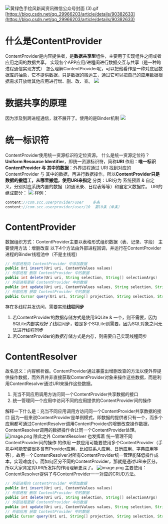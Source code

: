 ![黄绿色手绘风新闻资讯微信公众号封面 (3).gif](/images/a23018d92578e1e8a0ad0733bb22670b.gif)
[https://blog.csdn.net/qq_29966203/article/details/90382633](https://blog.csdn.net/qq_29966203/article/details/90382633)
# 什么是ContentProvider
ContentProvider是内容提供者，是**数据共享型**组件，主要用于实现组件之间或者应用之间的数据共享。
实现各个APP应用/进程间进行数据交互与共享（是一种跨进程通信实现方式）
怎么理解ContentProvider呢，可以把他看作是一种对底层数据库的抽象，它不提供数据，只是数据的搬运工，通过它可以把自己的应用数据根据需求开放给其他应用进行增、删、改、查。
![](/images/3222fab4771c4024aa441c28c0b9a4af.png)
# 数据共享的原理
因为涉及到跨进程通信，就不展开了。使用的是Binder机制
![](/images/ccbc4401155ca4539ea9efc0da888c85.png)
# 统一标识符
ContentProvider使用统一资源标识符定位资源。
什么是统一资源定位符？
**Uniform Resource Identifier**，即统一资源标识符，简称**URI**
作用：**唯一标识 ContentProvider 与 其中的数据**：外界进程通过 URI 找到对应的ContentProvider 与 其中的数据，再进行数据操作。所以**ContentProvider只是数据的搬运工，从哪里搬运，使用URI来指定**
分类：URI分为 系统预置 & 自定义，分别对应系统内置的数据（如通讯录、日程表等等）和自定义数据库。
URI的组成部分：
![](/images/ce557b2e746dc3c16b1e943d33452b2c.png)
样例：
```java
content://com.scc.userprovider/user    多条
content://com.scc.userprovider/user/10  第10条（单条）
```
# ContentProvider
数据组织方式：ContentProvider主要以表格形式组织数据（表、记录、字段）
主要使用方法：增删改查
以下4个方法由外部进程回调，并运行在ContentProvider进程的Binder线程池中（不是主线程）
```java
// 外部进程向 ContentProvider 中添加数据
public Uri insert(Uri uri, ContentValues values)
// 外部进程 删除 ContentProvider 中的数据
public int delete(Uri uri, String selection, String[] selectionArgs)
// 外部进程更新 ContentProvider 中的数据
public int update(Uri uri, ContentValues values, String selection, String[] selectionArgs)
// 外部应用 获取 ContentProvider 中的数据
public Cursor query(Uri uri, String[] projection, String selection, String[] selectionArgs,  String sortOrder)　

```
存在多线程并发访问，需要实现**线程同步**

1. 若ContentProvider的数据存储方式是使用SQLite & 一个，则不需要，因为SQLite内部实现好了线程同步，若是多个SQLite则需要，因为SQL对象之间无法进行线程同步
2. 若ContentProvider的数据存储方式是内存，则需要自己实现线程同步
# **ContentResolver**
故名思义：内容解析器。ContentProvider通过暴露出增删改查的方法以便外界提供操作数据，而外界并非直接获取ContentProvider对象来操作这些数据，而是利用ContentResolver通过URI来操作这些数据。

1. 充当不同应用调用方访问同一个ContentProvider共享数据的接口
2. 统一管理同一个应用中访问不同的应用提供的ContentProvider间的操作

解释一下什么是：充当不同应用调用方访问同一个ContentProvider共享数据的接口
因为一般来说ContentProvider是单例模式，即数据的提供者只有一个，而多个应用都可通过ContentResolver调用ContentProvider的增删改查操作数据，ContentResolver调用的数据操作会让同一个ContentProvider处理。
![image.png](/images/d48724242e4f4a16fc390296f02cfe2a.png)
除此之外 ContentResolver 也发挥着 统一管理不同 ContentProvider间的操作 的作用
一款应用可能要使用多个ContentProvider（手机中可能安装很多含有Provider应用，比如联系人应用、日历应用、字典应用等等），故用一个ContentResolver对所有ContentProvider统一管理能降低操作成本，实现难度小。而如何区分不同的ContentProvider，那就是通过URI来区分。所以大家肯定对URI所发挥的作用理解更深了。
![image.png](/images/b6c52a9eb166f99b4354b1b3570b7266.png)
主要使用：ContentResolver提供了与ContentProvider一一对应的CRUD方法。
```java
// 外部进程向 ContentProvider 中添加数据
public Uri insert(Uri uri, ContentValues values)　
// 外部进程 删除 ContentProvider 中的数据
public int delete(Uri uri, String selection, String[] selectionArgs)
// 外部进程更新 ContentProvider 中的数据
public int update(Uri uri, ContentValues values, String selection, String[] selectionArgs)　
// 外部应用 获取 ContentProvider 中的数据
public Cursor query(Uri uri, String[] projection, String selection, String[] selectionArgs, String sortOrder)

```
